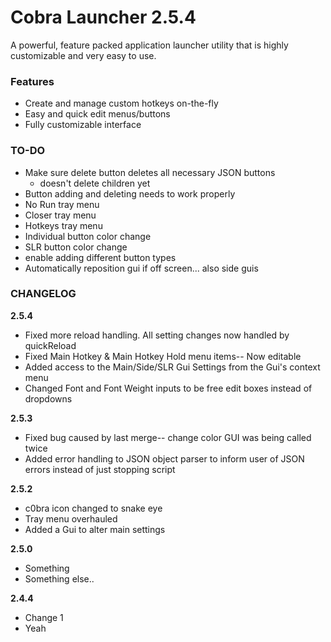 # Cobra Launcher 2.5.4
A powerful, feature packed application launcher utility that is highly customizable and very easy to use.

### Features
* Create and manage custom hotkeys on-the-fly
* Easy and quick  edit menus/buttons
* Fully customizable interface

### TO-DO
* Make sure delete button deletes all necessary JSON buttons
	* doesn't delete children yet
* Button adding and deleting needs to work properly
* No Run tray menu
* Closer tray menu
* Hotkeys tray menu
* Individual button color change
* SLR button color change
* enable adding different button types
* Automatically reposition gui if off screen... also side guis

### CHANGELOG
**2.5.4**
* Fixed more reload handling. All setting changes now handled by quickReload
* Fixed Main Hotkey & Main Hotkey Hold menu items-- Now editable
* Added access to the Main/Side/SLR Gui Settings from the Gui's context menu
* Changed Font and Font Weight inputs to be free edit boxes instead of dropdowns

**2.5.3**
* Fixed bug caused by last merge-- change color GUI was being called twice
* Added error handling to JSON object parser to inform user of JSON errors instead of just stopping script

**2.5.2**
* c0bra icon changed to snake eye
* Tray menu overhauled
* Added a Gui to alter main settings


**2.5.0**
* Something
* Something else..

**2.4.4**
* Change 1
* Yeah
